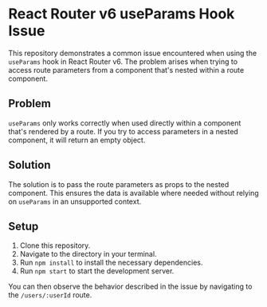 # React Router v6 useParams Hook Issue

This repository demonstrates a common issue encountered when using the `useParams` hook in React Router v6. The problem arises when trying to access route parameters from a component that's nested within a route component.

## Problem

`useParams` only works correctly when used directly within a component that's rendered by a route.  If you try to access parameters in a nested component, it will return an empty object.

## Solution

The solution is to pass the route parameters as props to the nested component.  This ensures the data is available where needed without relying on `useParams` in an unsupported context.

## Setup

1. Clone this repository.
2. Navigate to the directory in your terminal.
3. Run `npm install` to install the necessary dependencies.
4. Run `npm start` to start the development server.

You can then observe the behavior described in the issue by navigating to the `/users/:userId` route.
